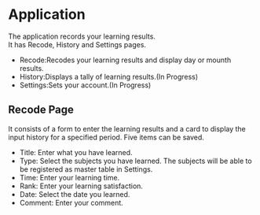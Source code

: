 # Application

The application records your learning results.  
It has Recode, History and Settings pages.

* Recode:Recodes your learning results and display day or mounth results.
* History:Displays a tally of learning results.(In Progress)
* Settings:Sets your account.(In Progress)

## Recode Page

It consists of a form to enter the learning results and a card to display the input history for a specified period.
Five items can be saved.

* Title: Enter what you have learned.
* Type: Select the subjects you have learned. The subjects will be able to be registered as master table in Settings.
* Time: Enter your learning time.
* Rank: Enter your learning satisfaction.
* Date: Select the date you learned.
* Comment: Enter your comment.
